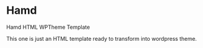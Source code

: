 # Hamd
Hamd HTML WPTheme Template

This one is just an HTML template ready to transform into wordpress theme.
